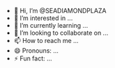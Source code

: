 - 👋 Hi, I’m @SEADIAMONDPLAZA
- 👀 I’m interested in ...
- 🌱 I’m currently learning ...
- 💞️ I’m looking to collaborate on ...
- 📫 How to reach me ...
- 😄 Pronouns: ...
- ⚡ Fun fact: ...

<!---
SEADIAMONDPLAZA/SEADIAMONDPLAZA is a ✨ special ✨ repository because its `README.md` (this file) appears on your GitHub profile.
You can click the Preview link to take a look at your changes.
--->
